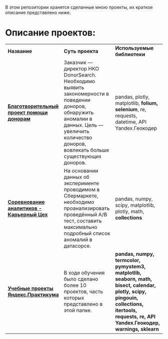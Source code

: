 В этом репозитории хранятся сделанные мною проекты, их краткое описание представлено ниже.
# Описание проектов: 
<table>
<tr>
<td><b>Название</b></td>
<td><b>Суть проекта</b></td>
<td><b>Используемые библиотеки</b></td>  
</tr><tr>
<td><a href="https://github.com/petrtrtr/analytics_projects/tree/main/%D0%91%D0%BB%D0%B0%D0%B3%D0%BE%D1%82%D0%B2%D0%BE%D1%80%D0%B8%D1%82%D0%B5%D0%BB%D1%8C%D0%BD%D1%8B%D0%B9%20%D0%BF%D1%80%D0%BE%D0%B5%D0%BA%D1%82%20%D0%BF%D0%BE%D0%B4%D0%B4%D0%B5%D1%80%D0%B6%D0%BA%D0%B8%20%D0%B4%D0%BE%D0%BD%D0%BE%D1%80%D0%BE%D0%B2" rel="nofollow">
<b>Благотворительный проект помощи донорам</b></a></td>
<td>Заказчик — директор НКО DonorSearch. Необходимо выявить закономерности в поведении доноров, обнаружить аномалии в данных. Цель — увеличить количество доноров, вовлекать больше существующих доноров.</td>
<td>pandas, plotly, matplotlib, <b>folium, selenium</b>, re, requests, datetime, API Yandex.Геокодер</td>
</tr><tr>
<td><a href="https://github.com/petrtrtr/analytics_projects/tree/main/%D0%A1%D0%BE%D1%80%D0%B5%D0%B2%D0%BD%D0%BE%D0%B2%D0%B0%D0%BD%D0%B8%D0%B5%20%D0%9A%D0%B0%D1%80%D1%8C%D0%B5%D1%80%D0%BD%D1%8B%D0%B9%20%D0%A6%D0%B5%D1%85%20%D0%B2%D0%B5%D1%81%D0%BD%D0%B0%202021" rel="nofollow">
<b>Соревнование аналитиков - Карьерный Цех</b></a></td>
<td>На основании данных об эксперименте проводимом в Сбермаркете, необходимо проанализировать проведённый А/В тест, составить максимально подробный список аномалий в датасорсе.
</td>
<td>pandas, numpy, scipy, matplotlib, plotly, math, <b>collections</b></td>
</tr><tr>
<td><a href="https://github.com/petrtrtr/analytics_projects/tree/main/%D0%A3%D1%87%D0%B5%D0%B1%D0%BD%D1%8B%D0%B5%20%D0%BF%D1%80%D0%BE%D0%B5%D0%BA%D1%82%D1%8B%20%D0%AF%D0%BD%D0%B4%D0%B5%D0%BA%D1%81.%D0%9F%D1%80%D0%B0%D0%BA%D1%82%D0%B8%D0%BA%D1%83%D0%BC" rel="nofollow">
<b>Учебные проекты Яндекс.Практикума</b></a></td>
<td>В ходе обучения было сделано более 10 проектов, часть которых представлено в этой папке.</td>
<td><b>pandas, numpy, termcolor, pymystem3, matplotlib, seaborn, math, bisect, calendar, plotly, scipy, pingouin, collections, itertools, requests, re, API Yandex.Геокодер, warnings, sklearn</b></td>
</tr>
</table>
